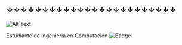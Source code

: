 ## ↓↓↓↓↓↓↓↓↓↓↓↓↓↓↓↓↓↓↓↓↓↓↓↓
![Alt Text](https://c.tenor.com/DBqXXNQkF28AAAAd/komi-san.gif)

Estudiante de Ingenieria en Computacion ![Badge](https://bit.ly/icom-badge)

